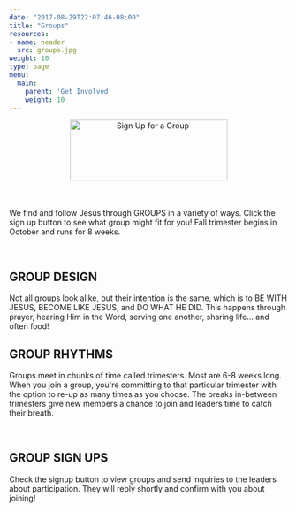 ```yaml
---
date: "2017-08-29T22:07:46-08:00"
title: "Groups"
resources:
- name: header
  src: groups.jpg
weight: 10
type: page
menu:
  main:
    parent: 'Get Involved'
    weight: 10
---
```


<div style="text-align: center; margin-bottom: 50px;">
  <a href="https://arborchurch.churchcenter.com/groups">
    <img width="285" height="110" src="/img/groups-button.png" alt="Sign Up for a Group"/>
  </a>
</div>

We find and follow Jesus through GROUPS in a variety of ways. Click the sign up button to see what group might fit for you! Fall trimester begins in October and runs for 8 weeks.

<br />

## GROUP DESIGN

Not all groups look alike, but their intention is the same, which is to BE WITH JESUS, BECOME LIKE JESUS, and DO WHAT HE DID. This happens through prayer, hearing Him in the Word, serving one another, sharing life... and often food!
<br />

## GROUP RHYTHMS

Groups meet in chunks of time called trimesters. Most are 6-8 weeks long. When you join a group, you're committing to that particular trimester
with the option to re-up as many times as you choose. The breaks in-between trimesters give new members a chance to join
and leaders time to catch their breath.

<br />

## GROUP SIGN UPS

Check the signup button to view groups and send inquiries to the leaders about participation. They will reply shortly and confirm with you about joining!


